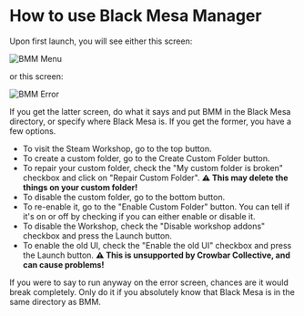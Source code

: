 # How to use Black Mesa Manager

Upon first launch, you will see either this screen:

![BMM Menu](https://i.imgur.com/ROY9dt3.png)

or this screen:

![BMM Error](https://i.imgur.com/XVTsBcy.png)

If you get the latter screen, do what it says and put BMM in the Black Mesa directory, or specify where Black Mesa is. If you get the former, you have a few options.

* To visit the Steam Workshop, go to the top button. 
* To create a custom folder, go to the Create Custom Folder button. 
* To repair your custom folder, check the "My custom folder is broken" checkbox and click on "Repair Custom Folder". **⚠ This may delete the things on your custom folder!** 
* To disable the custom folder, go to the bottom button. 
* To re-enable it, go to the "Enable Custom Folder" button. You can tell if it's on or off by checking if you can either enable or disable it.
* To disable the Workshop, check the "Disable workshop addons" checkbox and press the Launch button.
* To enable the old UI, check the "Enable the old UI" checkbox and press the Launch button. **⚠ This is unsupported by Crowbar Collective, and can cause problems!**

If you were to say to run anyway on the error screen, chances are it would break completely. Only do it if you absolutely know that Black Mesa is in the same directory as BMM.
